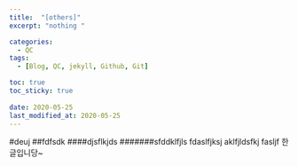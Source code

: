 ```yaml
---
title:  "[others]"
excerpt: "nothing "

categories:
  - QC
tags:
  - [Blog, QC, jekyll, Github, Git]

toc: true
toc_sticky: true
 
date: 2020-05-25
last_modified_at: 2020-05-25
---
```


#deuj
##fdfsdk
####djsflkjds
#######sfddklfjls
fdaslfjksj
aklfjldsfkj
fasljf
한글입니당~